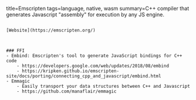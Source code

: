 title=Emscripten
tags=language, native, wasm
summary=C++ compiler that generates Javascript "assembly" for execution by any JS engine.
~~~~~~

[Website](https://emscripten.org/)



### FFI
- Embind: Emscripten's tool to generate JavaScript bindings for C++ code
	- https://developers.google.com/web/updates/2018/08/embind
	- https://kripken.github.io/emscripten-site/docs/porting/connecting_cpp_and_javascript/embind.html
- Emmagic
	- Easily transport your data structures between C++ and Javascript
	- https://github.com/manaflair/emmagic
